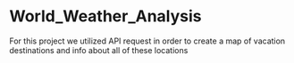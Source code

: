 # World_Weather_Analysis
For this project we utilized API request in order to create a map of vacation destinations and info about all of these locations
